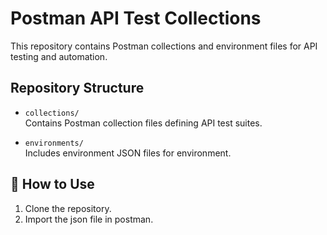 # Postman API Test Collections

This repository contains Postman collections and environment files for API testing and automation.

## Repository Structure

- `collections/`  
  Contains Postman collection files defining API test suites.

- `environments/`  
  Includes environment JSON files for environment.

## 🚀 How to Use

1. Clone the repository.
2. Import the json file in postman. 
